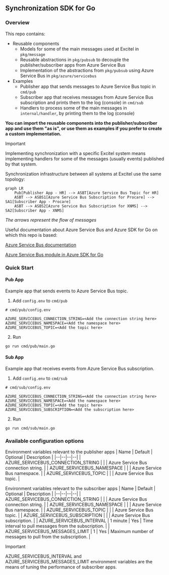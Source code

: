 ## Synchronization SDK for Go

### Overview

This repo contains:

- Reusable components
    - Models for some of the main messages used at Excitel in `pkg/message`
    - Reusable abstractions in `pkg/pubsub` to decouple the publisher/subscriber apps from Azure Service Bus
    - Implementation of the abstractions from `pkg/pubsub` using Azure Service Bus in `pkg/azure/servicebus`
- Examples
    - Publisher app that sends messages to Azure Service Bus topic in `cmd/pub`
    - Subscriber app that receives messages from Azure Service Bus subscription and prints them to the log (console) in `cmd/sub`
    - Handlers to process some of the main messages in `internal/handler`, by printing them to the log (console)

**You can import the reusable components into the publisher/subscriber app and use them "as is", or use them as examples if you prefer to create a custom implementation.**

> [!IMPORTANT]
> Implementing synchronization with a specific Excitel system means implementing handlers for some of the messages (usually events) published by that system.

Synchronization infrastructure between all systems at Excitel use the same topology:

```mermaid
graph LR
    Pub[Publisher App - HR] --> ASBT[Azure Service Bus Topic for HR]
    ASBT --> ASBS1[Azure Service Bus Subscription for Procare] --> SA1[Subscriber App - Procare]
    ASBT --> ASBS2[Azure Service Bus Subscription for XNMS] --> SA2[Subscriber App - XNMS]
```

*The arrows represent the flow of messages*

Useful documentation about Azure Service Bus and Azure SDK for Go on which this repo is based:

[Azure Service Bus documentation](https://learn.microsoft.com/en-us/azure/service-bus-messaging/service-bus-messaging-overview)

[Azure Service Bus module in Azure SDK for Go](https://github.com/Azure/azure-sdk-for-go/tree/main/sdk/messaging/azservicebus)

### Quick Start

#### Pub App

Example app that sends events to Azure Service Bus topic.

1. Add `config.env` to `cmd/pub`

```env
# cmd/pub/config.env

AZURE_SERVICEBUS_CONNECTION_STRING=<Add the connection string here>
AZURE_SERVICEBUS_NAMESPACE=<Add the namespace here>
AZURE_SERVICEBUS_TOPIC=<Add the topic here>
```

2. Run

```shell
go run cmd/pub/main.go
```

#### Sub App

Example app that receives events from Azure Service Bus subscription.

1. Add `config.env` to `cmd/sub`

```env
# cmd/sub/config.env

AZURE_SERVICEBUS_CONNECTION_STRING=<Add the connection string here>
AZURE_SERVICEBUS_NAMESPACE=<Add the namespace here>
AZURE_SERVICEBUS_TOPIC=<Add the topic here>
AZURE_SERVICEBUS_SUBSCRIPTION=<Add the subscription here>
```

2. Run

```shell
go run cmd/sub/main.go
```

### Available configuration options

Environment variables relevant to the publisher apps
| Name | Default | Optional | Description |
|--|--|--|--|
| AZURE_SERVICEBUS_CONNECTION_STRING | | | Azure Service Bus connection string. |
| AZURE_SERVICEBUS_NAMESPACE | | | Azure Service Bus namespace. |
| AZURE_SERVICEBUS_TOPIC | | | Azure Service Bus topic. |

Environment variables relevant to the subscriber apps
| Name | Default | Optional | Description |
|--|--|--|--|
| AZURE_SERVICEBUS_CONNECTION_STRING | | | Azure Service Bus connection string. |
| AZURE_SERVICEBUS_NAMESPACE | | | Azure Service Bus namespace. |
| AZURE_SERVICEBUS_TOPIC | | | Azure Service Bus topic. |
| AZURE_SERVICEBUS_SUBSCRIPTION | | | Azure Service Bus subscription. |
| AZURE_SERVICEBUS_INTERVAL | 1 minute | Yes | Time interval to pull messages from the subscription. |
| AZURE_SERVICEBUS_MESSAGES_LIMIT | 1 | Yes | Maximum number of messages to pull from the subscription. |

> [!IMPORTANT]
> AZURE_SERVICEBUS_INTERVAL and AZURE_SERVICEBUS_MESSAGES_LIMIT environment variables are the means of tuning the performance of subscriber apps.